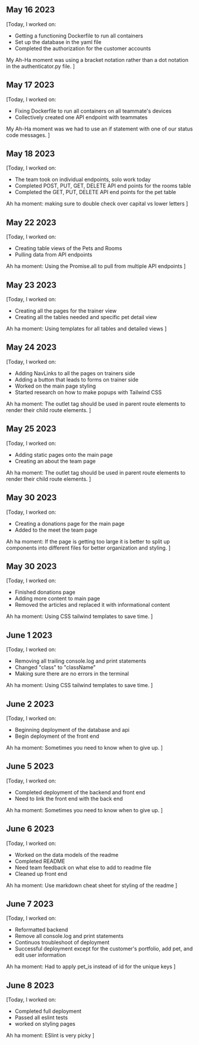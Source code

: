 ## May 16 2023
[Today, I worked on:

- Getting a functioning Dockerfile to run all containers
- Set up the database in the yaml file
- Completed the authorization for the customer accounts

My Ah-Ha moment was using a bracket notation rather than a dot notation in the authenticator.py file.
]

## May 17 2023
[Today, I worked on:

- Fixing Dockerfile to run all containers on all teammate's devices
- Collectively created one API endpoint with teammates

My Ah-Ha moment was we had to use an if statement with one of our status code messages.
]


## May 18 2023
[Today, I worked on:
- The team took on individual endpoints, solo work today
- Completed POST, PUT, GET, DELETE API end points for the rooms table
- Completed the GET, PUT, DELETE API end points for the pet table

Ah ha moment: making sure to double check over capital vs lower letters
]

## May 22 2023
[Today, I worked on:
- Creating table views of the Pets and Rooms
- Pulling data from API endpoints

Ah ha moment: Using the Promise.all to pull from multiple API endpoints
]

## May 23 2023
[Today, I worked on:
- Creating all the pages for the trainer view
- Creating all the tables needed and specific pet detail view

Ah ha moment: Using templates for all tables and detailed views
]

## May 24 2023
[Today, I worked on:
- Adding NavLinks to all the pages on trainers side
- Adding a button that leads to forms on trainer side
- Worked on the main page styling
- Started research on how to make popups with Tailwind CSS

Ah ha moment: The outlet tag should be used in parent route elements to render their child route elements.
]

## May 25 2023
[Today, I worked on:
- Adding static pages onto the main page
- Creating an about the team page

Ah ha moment: The outlet tag should be used in parent route elements to render their child route elements.
]

## May 30 2023
[Today, I worked on:
- Creating a donations page for the main page
- Added to the meet the team page

Ah ha moment: If the page is getting too large it is better to split up components into different files for better organization and styling.
]

## May 30 2023
[Today, I worked on:
- Finished donations page
- Adding more content to main page
- Removed the articles and replaced it with informational content

Ah ha moment: Using CSS tailwind templates to save time.
]


## June 1 2023
[Today, I worked on:
- Removing all trailing console.log and print statements
- Changed "class" to "className"
- Making sure there are no errors in the terminal

Ah ha moment: Using CSS tailwind templates to save time.
]


## June 2 2023
[Today, I worked on:
- Beginning deployment of the database and api
- Begin deployment of the front end

Ah ha moment: Sometimes you need to know when to give up.
]

## June 5 2023
[Today, I worked on:
- Completed deployment of the backend and front end
- Need to link the front end with the back end

Ah ha moment: Sometimes you need to know when to give up.
]

## June 6 2023
[Today, I worked on:
- Worked on the data models of the readme
- Completed README
- Need team feedback on what else to add to readme file
- Cleaned up front end


Ah ha moment: Use markdown cheat sheet for styling of the readme
]

## June 7 2023
[Today, I worked on:
- Reformatted backend
- Remove all console.log and print statements
- Continuos troubleshoot of deployment
- Successful deployment except for the customer's portfolio, add pet, and edit user information


Ah ha moment: Had to apply pet_is instead of id for the unique keys
]

## June 8 2023
[Today, I worked on:
- Completed full deployment
- Passed all eslint tests
- worked on styling pages


Ah ha moment: ESlint is very picky
]
